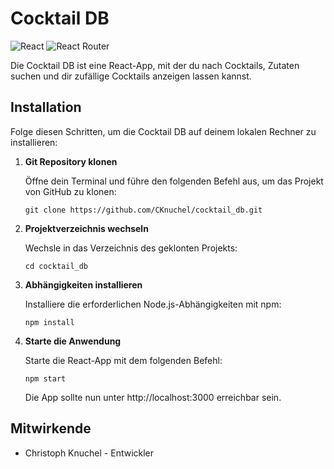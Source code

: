 # Cocktail DB

![React](https://img.shields.io/badge/react-%2320232a.svg?style=for-the-badge&logo=react&logoColor=%2361DAFB) 
![React Router](https://img.shields.io/badge/React_Router-CA4245?style=for-the-badge&logo=react-router&logoColor=white)

Die Cocktail DB ist eine React-App, mit der du nach Cocktails, Zutaten suchen und dir zufällige Cocktails anzeigen lassen kannst.

## Installation

Folge diesen Schritten, um die Cocktail DB auf deinem lokalen Rechner zu installieren:

1. **Git Repository klonen**

   	Öffne dein Terminal und führe den folgenden Befehl aus, um das Projekt von GitHub zu klonen:

   	```shell
   	git clone https://github.com/CKnuchel/cocktail_db.git
	```
	
2. **Projektverzeichnis wechseln**

	Wechsle in das Verzeichnis des geklonten Projekts:

	```shell
	cd cocktail_db
	```
	
3. **Abhängigkeiten installieren**

	Installiere die erforderlichen Node.js-Abhängigkeiten mit npm:

	```shell
	npm install
	```
	
4. **Starte die Anwendung**

	Starte die React-App mit dem folgenden Befehl:

	```shell
	npm start
	```
	
	Die App sollte nun unter http://localhost:3000 erreichbar sein.

## Mitwirkende
- Christoph Knuchel - Entwickler

